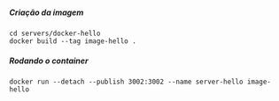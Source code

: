 ##### Criação da imagem
```
cd servers/docker-hello
docker build --tag image-hello .
```

##### Rodando o container
```
docker run --detach --publish 3002:3002 --name server-hello image-hello
```
